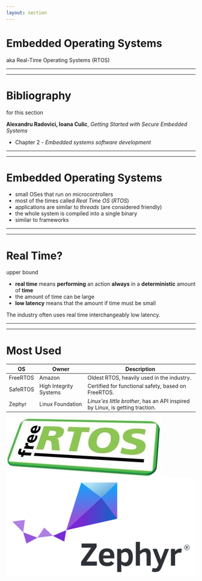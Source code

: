```yaml
---
layout: section
---
```

# Embedded Operating Systems
aka Real-Time Operating Systems (RTOS)

---
---
# Bibliography
for this section

**Alexandru Radovici, Ioana Culic**, *Getting Started with Secure Embedded Systems*
   - Chapter 2 - *Embedded systems software development*

---
---
# Embedded Operating Systems

- small OSes that run on microcontrollers
- most of the times called *Real Time OS* (*RTOS*)
- applications are similar to *threads* (are considered friendly)
- the whole system is compiled into a single binary
- similar to frameworks

---
---
# Real Time?
upper bound

- **real time** means **performing** an action **always** in a **deterministic** amount of **time**
- the amount of time can be large
- **low latency** means that the amount if time must be small

The industry often uses real time interchangeably low latency.

---
---
# Most Used

| OS | Owner | Description |
|----|-------|-------------|
| FreeRTOS | Amazon | Oldest RTOS, heavily used in the industry. |
| SafeRTOS | High Integrity Systems | Certified for functional safety, based on FreeRTOS. |
| Zephyr | Linux Foundation | *Linux'es little brother*, has an API inspired by Linux, is getting traction. |

<div grid="~ cols-2 gap-5">

<img src="./freertos.png" class="w-50 rounded">
<img src="./zephyros.png" class="w-50 rounded">

</div>
